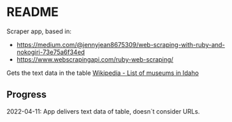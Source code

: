 # README

Scraper app, based in:
- https://medium.com/@jennyjean8675309/web-scraping-with-ruby-and-nokogiri-73e75a6f34ed
- https://www.webscrapingapi.com/ruby-web-scraping/


Gets the text data in the table [Wikipedia - List of museums in Idaho](https://en.wikipedia.org/wiki/List_of_museums_in_Idaho)

## Progress
2022-04-11: App delivers text data of table, doesn´t consider URLs.
